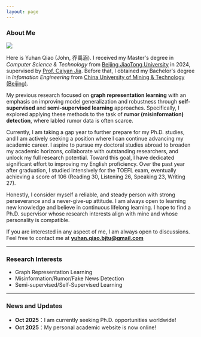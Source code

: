 ```yaml
---
layout: page
---
```


### About Me

<img src="https://yuhan-qiao.github.io/qyh6.jpg" class="floatpic">

Here is Yuhan Qiao (John, 乔禹涵).
I received my Master's degree in _Computer Science & Technology_ from [Beijing JiaoTong University](https://www.bjtu.edu.cn/) in 2024, supervised by [Prof. Caiyan Jia](https://faculty.bjtu.edu.cn/8097/). Before that, I obtained my Bachelor's degree in _Infomation Engineering_ from [China University of Mining & Technology (Beijing)](https://www.cumtb.edu.cn/). 

My previous research focused on **graph representation learning** with an emphasis on improving model generalization and robustness through **self-supervised** and **semi-supervised learning** approaches. Specifically, I explored applying these methods to the task of **rumor (misinformation) detection**, where labled rumor data is often scarce. 

Currently, I am taking a gap year to further prepare for my Ph.D. studies, and I am actively seeking a position where I can continue advancing my academic career. I aspire to pursue my doctoral studies abroad to broaden my academic horizons, collaborate with outstanding researchers, and unlock my full research potential. Toward this goal, I have dedicated significant effort to improving my English proficiency. Over the past year after graduation, I studied intensively for the TOEFL exam, eventually achieving a score of 106 (Reading 30, Listening 26, Speaking 23, Writing 27).

Honestly, I consider myself a reliable, and steady person with strong perseverance and a never-give-up attitude. I am always open to learning new knowledge and believe in continuous lifelong learning. I hope to find a Ph.D. supervisor whose research interests align with mine and whose personality is compatible.

If you are interested in any aspect of me, I am always open to discussions. Feel free to contact me at **yuhan.qiao.bjtu@gmail.com**

---

### Research Interests

- Graph Representation Learning
- Misinformation/Rumor/Fake News Detection
- Semi-supervised/Self-Supervised Learning

---

### News and Updates

- **Oct 2025**：I am currently seeking Ph.D. opportunities worldwide!
- **Oct 2025**：My personal academic website is now online!

<br>
